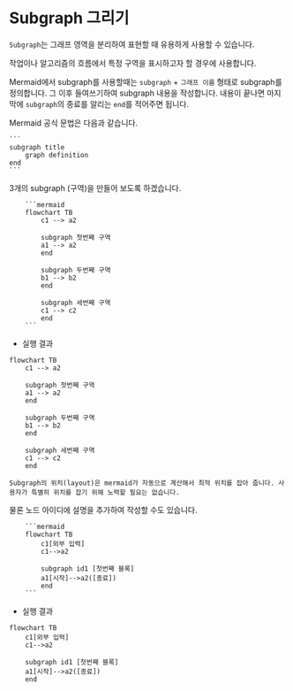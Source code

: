 # Subgraph 그리기

`Subgraph`는 그래프 영역을 분리하여 표현할 때 유용하게 사용할 수 있습니다.

작업이나 알고리즘의 흐름에서 특정 구역을 표시하고자 할 경우에 사용합니다.

Mermaid에서 subgraph를 사용할때는 `subgraph` + `그래프 이름` 형태로 subgraph를 정의합니다. 그 이후 들여쓰기하여 subgraph 내용을 작성합니다. 내용이 끝나면 마지막에 `subgraph`의 종료를 알리는 `end`를 적어주면 됩니다.

Mermaid 공식 문법은 다음과 같습니다.

    ```
    subgraph title
        graph definition
    end
    ```

3개의 subgraph (구역)을 만들어 보도록 하겠습니다.
````
    ```mermaid
    flowchart TB
        c1 --> a2
        
        subgraph 첫번째 구역
        a1 --> a2
        end
        
        subgraph 두번째 구역
        b1 --> b2
        end
        
        subgraph 세번째 구역
        c1 --> c2
        end
    ```
````

- 실행 결과
```{mermaid}
flowchart TB
    c1 --> a2
    
    subgraph 첫번째 구역
    a1 --> a2
    end
    
    subgraph 두번째 구역
    b1 --> b2
    end
    
    subgraph 세번째 구역
    c1 --> c2
    end
```

```{note}
Subgraph의 위치(layout)은 mermaid가 자동으로 계산해서 최적 위치를 잡아 줍니다. 사용자가 특별히 위치를 잡기 위해 노력할 필요는 없습니다.
```

물론 노드 아이디에 설명을 추가하여 작성할 수도 있습니다.
````
    ```mermaid
    flowchart TB
        c1[외부 입력]
        c1-->a2
        
        subgraph id1 [첫번째 블록]
        a1[시작]-->a2([종료])
        end
    ```
````

- 실행 결과
```{mermaid}
flowchart TB
    c1[외부 입력]
    c1-->a2
    
    subgraph id1 [첫번째 블록]
    a1[시작]-->a2([종료])
    end
```
